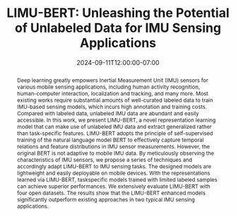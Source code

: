 ---
# Documentation: https://wowchemy.com/docs/managing-content/

title: "LIMU-BERT: Unleashing the Potential of Unlabeled Data for IMU Sensing Applications"
event: EMIL Fall'24 Seminars
event_url:
location: Online (Zoom)
address:
  street:
  city:
  region:
  postcode:
  country:
summary:  This paper proposes a series of adaptations and enhancements around BERT to best work with IMU data in mobile sensing applications.
abstract: "Deep learning greatly empowers Inertial Measurement Unit (IMU) sensors for various mobile sensing applications, including human activity recognition, human-computer interaction, localization and tracking, and many more. Most existing works require substantial amounts of well-curated labeled data to train IMU-based sensing models, which incurs high annotation and training costs. Compared with labeled data, unlabeled IMU data are abundant and easily accessible. In this work, we present LIMU-BERT, a novel representation learning model that can make use of unlabeled IMU data and extract generalized rather than task-specific features. LIMU-BERT adopts the principle of self-supervised training of the natural language model BERT to effectively capture temporal relations and feature distributions in IMU sensor measurements. However, the original BERT is not adaptive to mobile IMU data. By meticulously observing the characteristics of IMU sensors, we propose a series of techniques and accordingly adapt LIMU-BERT to IMU sensing tasks. The designed models are lightweight and easily deployable on mobile devices. With the representations learned via LIMU-BERT, taskspecific models trained with limited labeled samples can achieve superior performances. We extensively evaluate LIMU-BERT with four open datasets. The results show that the LIMU-BERT enhanced models significantly outperform existing approaches in two typical IMU sensing applications."

# Talk start and end times.
#   End time can optionally be hidden by prefixing the line with `#`.
date: 2024-09-11T12:00:00-07:00
date_end: 2024-09-11T12:40:00-07:00
all_day: false

# Schedule page publish date (NOT event date).
publishDate: 2024-09-15T16:50:20-07:00

authors: [shovito-barua-soumma]
tags: []

# Is this a featured event? (true/false)
featured: false

# Featured image
# To use, add an image named `featured.jpg/png` to your page's folder. 
# Focal points: Smart, Center, TopLeft, Top, TopRight, Left, Right, BottomLeft, Bottom, BottomRight.
image:
  caption: ""
  focal_point: ""
  preview_only: false

# Custom links (optional).
#   Uncomment and edit lines below to show custom links.
# links:
# - name: Follow
#   url: https://twitter.com
#   icon_pack: fab
#   icon: twitter

# Optional filename of your slides within your event's folder or a URL.
url_slides: slides.pptx

url_code:
url_pdf: "https://www.semanticscholar.org/paper/LIMU-BERT%3A-Unleashing-the-Potential-of-Unlabeled-Xu-Zhou/e78ea6ef4cc7b8ccb21ab8f1094d130d35854c5c"
url_video:

# Markdown Slides (optional).
#   Associate this event with Markdown slides.
#   Simply enter your slide deck's filename without extension.
#   E.g. `slides = "example-slides"` references `content/slides/example-slides.md`.
#   Otherwise, set `slides = ""`.
slides: ""

# Projects (optional).
#   Associate this post with one or more of your projects.
#   Simply enter your project's folder or file name without extension.
#   E.g. `projects = ["internal-project"]` references `content/project/deep-learning/index.md`.
#   Otherwise, set `projects = []`.
projects: []
---